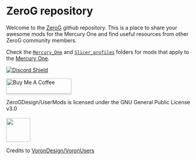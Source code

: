 # ZeroG repository


Welcome to the [ZeroG](https://github.com/ZeroGDesign/Mercury) github repository. This is a place to share your awesome mods for the Mercury One and find useful resources from other ZeroG community members.

Check the  [`Mercury_One`](https://github.com/ZeroGDesign/UserMods/tree/main/Mercury_One) and [`Slicer_profiles`](https://github.com/ZeroGDesign/UserMods/tree/main/Sllicer_profiles) folders for mods that apply to the [Mercury One](https://zerogdesign.github.io/index.html).

<a href="https://discord.com/invite/gzJP2s8" target="_blank">![Discord Shield](https://discord.com/api/guilds/747612067951018075/widget.png?style=banner2)</a>

<a href="https://www.buymeacoffee.com/dutchdude" target="_blank"><img src="https://www.buymeacoffee.com/assets/img/custom_images/orange_img.png" alt="Buy Me A Coffee" style="height: 41px !important;width: 174px !important;box-shadow: 0px 3px 2px 0px rgba(190, 190, 190, 0.5) !important;-webkit-box-shadow: 0px 3px 2px 0px rgba(190, 190, 190, 0.5) !important;" ></a>

ZeroGDesign/UserMods is licensed under the
GNU General Public License v3.0<br><br>
<img src="https://github.com/ZeroGDesign/Mercury/raw/main/Renders/Logo.png" width="64">

Credits to [VoronDesign/VoronUsers](https://github.com/VoronDesign/VoronUsers)
